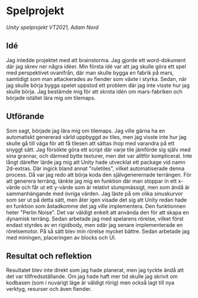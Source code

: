 # Spelprojekt
*Unity spelprojekt VT2021, Adam Nord*
## Idé
Jag inledde projektet med att brainstorma. Jag gjorde ett word-dokument där jag skrev ner några idéer. Min första idé var att jag skulle göra ett spel med perspektivet ovanifrån, där man skulle bygga en fabrik på mars, samtidigt som man attackerades av fiender som växte i styrka. Sedan, när jag skulle börja bygga spelet uppstod ett problem där jag inte visste hur jag skulle börja. Jag bestämde mig för att skrota idén om mars-fabriken och började istället lära mig om tilemaps.

## Utförande
Som sagt, började jag lära mig om tilemaps. Jag ville gärna ha en automatiskt genererad värld uppbyggd av tiles, men jag visste inte hur jag skulle gå till väga för att få tilesen att sättas ihop med varandra på ett snyggt sätt. Jag försökte göra ett script där varje tile jämförde sig själv med sina grannar, och därmed bytte texturer, men det var alltför komplicerat. Inte långt därefter lärde jag mig att Unity hade utvecklat ett package vid namn 2d-extras. Där ingick bland annat "ruletiles", vilket automatiserade denna process. Då var jag redo att börja koda den självgenerernade terrängen. För att generera terräng, tänkte jag mig en funktion där man stoppar in ett x-värde och får ut ett y-värde som är relativt slumpmässigt, men som ändå är sammanhängande med övriga värden. Jag läste på om olika sinuskurvor som ser ut på detta sätt, men åter igen visade det sig att Unity redan hade en funktion som åstadkomme det jag ville implementera. Den funktionnen heter "Perlin Noise". Det var väldigt enkelt att använda den för att skapa en dynamisk terräng. Sedan arbetade jag med spelarens rörelse, vilket först endast styrdes av en rigidbody, men sdär jag senare implementerade en rörelsemotor. På så sätt blev min rörelse mycket bättre. Sedan arbetade jag med miningen, placeringen av blocks och UI.

## Resultat och reflektion
Resultatet blev inte direkt som jag hade planerat, men jag tyckte ändå att det var tillfredsställande. Om jag hade haft mer tid skulle jag skrivit om kodbasen (som i nuvarigt läge är väldigt rörig) men också lagt till nya verktyg, resurser och även fiender.
